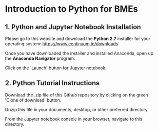 # Introduction to Python for BMEs
## 1. Python and Jupyter Notebook Installation
Please go to this website and download the **Python 2.7** installer for your operating system: https://www.continuum.io/downloads

Once you have downloaded the installer and installed Anaconda, open up the **Anaconda Navigator** program.

Click on the 'Launch' button for Jupyter notebook.

## 2. Python Tutorial Instructions
Download the .zip file of this Github repository by clicking on the green 'Clone of download' button.

Unzip this file in your documents, desktop, or other preferred directory.

From the Jupyter notebook console in your browser, navigate to this directory.
